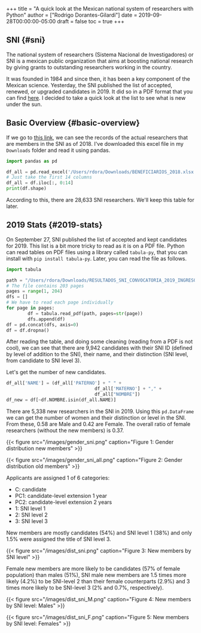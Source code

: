 +++
title = "A quick look at the Mexican national system of researchers with Python"
author = ["Rodrigo Dorantes-Gilardi"]
date = 2019-09-28T00:00:00-05:00
draft = false
toc = true
+++

## SNI {#sni}

The national system of researchers (Sistema Nacional de Investigadores) or SNI is a mexican public
organization that aims at boosting national research by giving grants to outstanding researchers
working in the country.

It was founded in 1984 and since then, it has been a key component of the Mexican
science. Yesterday, the SNI published the list of accepted, renewed, or upgraded candidates
in 2019. It did so in a PDF format that you can find [here](https://www.conacyt.gob.mx/images/SNI/2019/RESULTADOS%5FSNI%5FCONVOCATORIA%5F2019%5FINGRESO%5FO%5FPERMANENCIA.pdf). I decided to take a quick look at the
list to see what is new under the sun.


## Basic Overview {#basic-overview}

If we go to [this link](https://www.conacyt.gob.mx/index.php/el-conacyt/sistema-nacional-de-investigadores/archivo-historico), we can see the records of the actual researchers that are members in the
SNI as of 2018. I've downloaded this excel file in my `Downloads` folder and read it using pandas.

```python
import pandas as pd

df_all = pd.read_excel('/Users/rdora/Downloads/BENEFICIARIOS_2018.xlsx')
# Just take the first 14 columns
df_all = df.iloc[:, 0:14]
print(df.shape)
```

According to this, there are 28,633 SNI researchers. We'll keep this table for later.


## 2019 Stats {#2019-stats}

On September 27, SNI published the list of accepted and kept candidates for 2019. This list is a bit
more tricky to read as it is on a PDF file. Python can read tables on PDF files using a library
called `tabula-py`, that you can install with `pip install tabula-py`. Later, you can read the file
as follows.

```python
import tabula

path = "/Users/rdora/Downloads/RESULTADOS_SNI_CONVOCATORIA_2019_INGRESO_O_PERMANENCIA.pdf"
# The file contains 203 pages
pages = range(1, 204)
dfs = []
# We have to read each page individually
for page in pages:
		df = tabula.read_pdf(path, pages=str(page))
		dfs.append(df)
df = pd.concat(dfs, axis=0)
df = df.dropna()
```

After reading the table, and doing some cleaning (reading from a PDF is not cool), we can see that
there are 9,942 candidates with their SNI ID (defined by level of addition to the SNI), their name,
and their distinction (SNI level, from candidate to SNI level 3).

Let's get the number of new candidates.

```python
df_all['NAME'] = (df_all['PATERNO'] + " " +
								 df_all['MATERNO'] + "," +
								 df_all["NOMBRE"])
df_new = df[~df.NOMBRE.isin(df_all.NAME)]
```

There are 5,338 new researchers in the SNI in 2019. Using this `pd.DataFrame` we can get the number
of women and their distinction or level in the SNI. From these, 0.58 are Male and 0.42 are
Female. The overall ratio of female researchers (without the new members) is 0.37.

<a id="org3df0a84"></a>

{{< figure src="/images/gender_sni.png" caption="Figure 1: Gender distribution new members" >}}

<a id="orgd17f3d2"></a>

{{< figure src="/images/gender_sni_all.png" caption="Figure 2: Gender distribution old members" >}}

Applicants are assigned 1 of 6 categories:

-   C: candidate
-   PC1: candidate-level extension 1 year
-   PC2: candidate-level extension 2 years
-   1: SNI level 1
-   2: SNI level 2
-   3: SNI level 3

New members are mostly candidates (54%) and SNI level 1 (38%) and only 1.5% were assigned the title
of SNI level 3.

<a id="org3256f9d"></a>

{{< figure src="/images/dist_sni.png" caption="Figure 3: New members by SNI level" >}}

Female new members are more likely to be candidates (57% of female population) than males (51%), SNI
male new members are  1.5 times more likely (4.2%) to be SNI-level 2 than their female counterparts
(2.9%) and 3 times more likely to be SNI-level 3 (2% and 0.7%, respectively).

<a id="orgec373f2"></a>

{{< figure src="/images/dist_sni_M.png" caption="Figure 4: New members by SNI level: Males" >}}

<a id="org3146d4c"></a>

{{< figure src="/images/dist_sni_F.png" caption="Figure 5: New members by SNI level: Females" >}}
